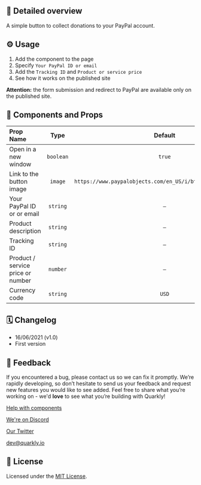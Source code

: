 ## 📖 Detailed overview

A simple button to collect donations to your PayPal account.

## ⚙️ Usage

1.  Add the component to the page
2.  Specify `Your PayPal ID or email`
3.  Add the `Tracking ID` and `Product or service price`
4.  See how it works on the published site

**Attention:** the form submission and redirect to PayPal are available only on the published site.

## 🧩 Components and Props

| Prop Name                         |   Type    |                            Default                            |
| :-------------------------------- | :-------: | :-----------------------------------------------------------: |
| Open in a new window              | `boolean` |                            `true`                             |
| Link to the button image          |  `image`  | `https://www.paypalobjects.com/en_US/i/btn/btn_donate_LG.gif` |
| Your PayPal ID or or email        | `string`  |                              `–`                              |
| Product description               | `string`  |                              `–`                              |
| Tracking ID                       | `string`  |                              `–`                              |
| Product / service price or number | `number`  |                              `–`                              |
| Currency code                     | `string`  |                             `USD`                             |

## 🗓 Changelog

-   16/06/2021 (v1.0)
-   First version

## 📮 Feedback

If you encountered a bug, please contact us so we can fix it promptly. We’re rapidly developing, so don’t hesitate to send us your feedback and request new features you would like to see added. Feel free to share what you’re working on - we'd **love** to see what you’re building with Quarkly!

[Help with components](https://community.quarkly.io/c/requests/11)

[We're on Discord](https://discord.gg/SuF9vCMJGW)

[Our Twitter](https://twitter.com/quarklyapp)

[dev@quarkly.io](mailto:dev@quarkly.io)

## 📝 License

Licensed under the [MIT License](./LICENSE).
